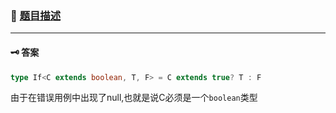### 🔗 [题目描述](https://github.com/type-challenges/type-challenges/blob/main/questions/00268-easy-if/README.md)
---
#### 🗝 答案
```ts
type If<C extends boolean, T, F> = C extends true? T : F
```
由于在错误用例中出现了null,也就是说C必须是一个`boolean`类型